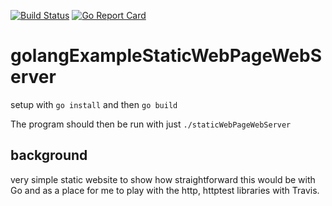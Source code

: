 [![Build Status](https://travis-ci.org/vancouverwill/golangExampleStaticWebPageWebServer.svg?branch=master)](https://travis-ci.org/vancouverwill/golangExampleStaticWebPageWebServer)  [![Go Report Card](https://goreportcard.com/badge/github.com/vancouverwill/golangExampleStaticWebPageWebServer)](https://goreportcard.com/report/github.com/vancouverwill/golangExampleStaticWebPageWebServer)

# golangExampleStaticWebPageWebServer

setup with `go install` and then `go build`

The program should then be run with just `./staticWebPageWebServer`

## background

very simple static website to show how straightforward this would be with Go and as a place for me to play with the http, httptest libraries with Travis.
